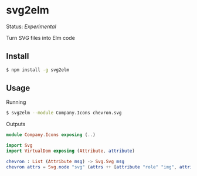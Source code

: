 # svg2elm

Status: *Experimental*

Turn SVG files into Elm code

## Install

```sh
$ npm install -g svg2elm
```

## Usage

Running

```sh
$ svg2elm --module Company.Icons chevron.svg
```

Outputs

```elm
module Company.Icons exposing (..)

import Svg
import VirtualDom exposing (Attribute, attribute)

chevron : List (Attribute msg) -> Svg.Svg msg
chevron attrs = Svg.node "svg" (attrs ++ [attribute "role" "img", attribute "xmlns" "http://www.w3.org/2000/svg", attribute "viewBox" "0 0 448 512"]) [ Svg.node "path"( [attribute "d" "M207.029 381.476L12.686 187.132c-9.373-9.373-9.373-24.569 0-33.941l22.667-22.667c9.357-9.357 24.522-9.375 33.901-.04L224 284.505l154.745-154.021c9.379-9.335 24.544-9.317 33.901.04l22.667 22.667c9.373 9.373 9.373 24.569 0 33.941L240.971 381.476c-9.373 9.372-24.569 9.372-33.942 0z"]) []]
```

